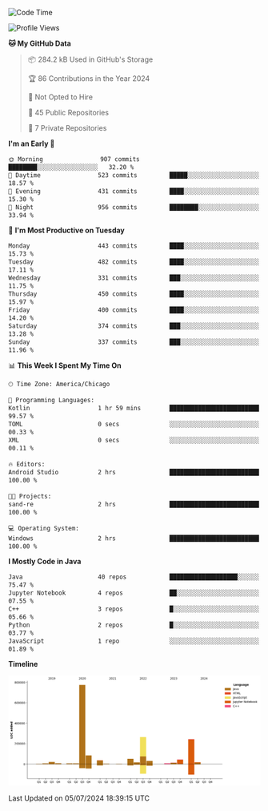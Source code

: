 <!--START_SECTION:waka-->
![Code Time](http://img.shields.io/badge/Code%20Time-470%20hrs%2052%20mins-blue)

![Profile Views](http://img.shields.io/badge/Profile%20Views-0-blue)

**🐱 My GitHub Data** 

> 📦 284.2 kB Used in GitHub's Storage 
 > 
> 🏆 86 Contributions in the Year 2024
 > 
> 🚫 Not Opted to Hire
 > 
> 📜 45 Public Repositories 
 > 
> 🔑 7 Private Repositories 
 > 
**I'm an Early 🐤** 

```text
🌞 Morning                907 commits         ████████░░░░░░░░░░░░░░░░░   32.20 % 
🌆 Daytime                523 commits         █████░░░░░░░░░░░░░░░░░░░░   18.57 % 
🌃 Evening                431 commits         ████░░░░░░░░░░░░░░░░░░░░░   15.30 % 
🌙 Night                  956 commits         ████████░░░░░░░░░░░░░░░░░   33.94 % 
```
📅 **I'm Most Productive on Tuesday** 

```text
Monday                   443 commits         ████░░░░░░░░░░░░░░░░░░░░░   15.73 % 
Tuesday                  482 commits         ████░░░░░░░░░░░░░░░░░░░░░   17.11 % 
Wednesday                331 commits         ███░░░░░░░░░░░░░░░░░░░░░░   11.75 % 
Thursday                 450 commits         ████░░░░░░░░░░░░░░░░░░░░░   15.97 % 
Friday                   400 commits         ████░░░░░░░░░░░░░░░░░░░░░   14.20 % 
Saturday                 374 commits         ███░░░░░░░░░░░░░░░░░░░░░░   13.28 % 
Sunday                   337 commits         ███░░░░░░░░░░░░░░░░░░░░░░   11.96 % 
```


📊 **This Week I Spent My Time On** 

```text
🕑︎ Time Zone: America/Chicago

💬 Programming Languages: 
Kotlin                   1 hr 59 mins        █████████████████████████   99.57 % 
TOML                     0 secs              ░░░░░░░░░░░░░░░░░░░░░░░░░   00.33 % 
XML                      0 secs              ░░░░░░░░░░░░░░░░░░░░░░░░░   00.11 % 

🔥 Editors: 
Android Studio           2 hrs               █████████████████████████   100.00 % 

🐱‍💻 Projects: 
sand-re                  2 hrs               █████████████████████████   100.00 % 

💻 Operating System: 
Windows                  2 hrs               █████████████████████████   100.00 % 
```

**I Mostly Code in Java** 

```text
Java                     40 repos            ███████████████████░░░░░░   75.47 % 
Jupyter Notebook         4 repos             ██░░░░░░░░░░░░░░░░░░░░░░░   07.55 % 
C++                      3 repos             █░░░░░░░░░░░░░░░░░░░░░░░░   05.66 % 
Python                   2 repos             █░░░░░░░░░░░░░░░░░░░░░░░░   03.77 % 
JavaScript               1 repo              ░░░░░░░░░░░░░░░░░░░░░░░░░   01.89 % 
```



**Timeline**

![Lines of Code chart](https://raw.githubusercontent.com/phanijsp/phanijsp/main/assets/bar_graph.png)


 Last Updated on 05/07/2024 18:39:15 UTC
<!--END_SECTION:waka-->
